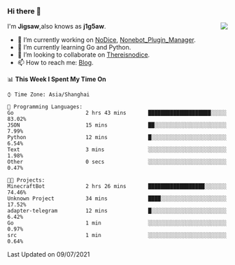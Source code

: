 ### Hi there 👋

<a href="#">
  <img align="right" src="https://github-readme-stats.vercel.app/api?username=j1g5awi&count_private=true&show_icons=true&title_color=80070B&text_color=B3B3B3&bg_color=212121&icon_color=80070B" />
</a>

I'm **Jigsaw**,also knows as **j1g5aw**.

- 🔭 I’m currently working on [NoDice](https://github.com/thereisnodice/nodice2), [Nonebot_Plugin_Manager](https://github.com/Jigsaw111/nonebot_plugin_manager).
- 🌱 I’m currently learning Go and Python.
- 👯 I’m looking to collaborate on [Thereisnodice](https://github.com/thereisnodice).
- 📫 How to reach me: [Blog](https://blog.maddestroyer.xyz/).

<!--START_SECTION:waka-->
📊 **This Week I Spent My Time On** 

```text
⌚︎ Time Zone: Asia/Shanghai

💬 Programming Languages: 
Go                       2 hrs 43 mins       ████████████████████░░░░░   83.02% 
JSON                     15 mins             ██░░░░░░░░░░░░░░░░░░░░░░░   7.99% 
Python                   12 mins             █░░░░░░░░░░░░░░░░░░░░░░░░   6.54% 
Text                     3 mins              ░░░░░░░░░░░░░░░░░░░░░░░░░   1.98% 
Other                    0 secs              ░░░░░░░░░░░░░░░░░░░░░░░░░   0.47%

🐱‍💻 Projects: 
MinecraftBot             2 hrs 26 mins       ██████████████████░░░░░░░   74.46% 
Unknown Project          34 mins             ████░░░░░░░░░░░░░░░░░░░░░   17.52% 
adapter-telegram         12 mins             █░░░░░░░░░░░░░░░░░░░░░░░░   6.42% 
Go                       1 min               ░░░░░░░░░░░░░░░░░░░░░░░░░   0.97% 
src                      1 min               ░░░░░░░░░░░░░░░░░░░░░░░░░   0.64%

```


 Last Updated on 09/07/2021
<!--END_SECTION:waka-->

